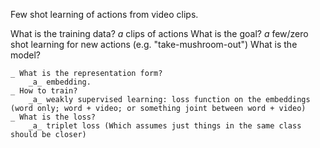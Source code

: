 Few shot learning of actions from video clips.

What is the training data?
	_a_ clips of actions
What is the goal?
	_a_ few/zero shot learning for new actions (e.g. "take-mushroom-out")
What is the model?

	_ What is the representation form?
		_a_ embedding.
	_ How to train?
		_a_ weakly supervised learning: loss function on the embeddings (word only; word + video; or something joint between word + video)
	_ What is the loss?
		_a_ triplet loss (Which assumes just things in the same class should be closer)

